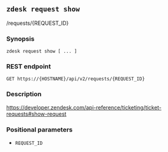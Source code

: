 ## `zdesk request show`

/requests/{REQUEST_ID}

### Synopsis

    zdesk request show [ ... ]

### REST endpoint

    GET https://{HOSTNAME}/api/v2/requests/{REQUEST_ID}

### Description

https://developer.zendesk.com/api-reference/ticketing/ticket-requests#show-request

### Positional parameters

* `REQUEST_ID`

